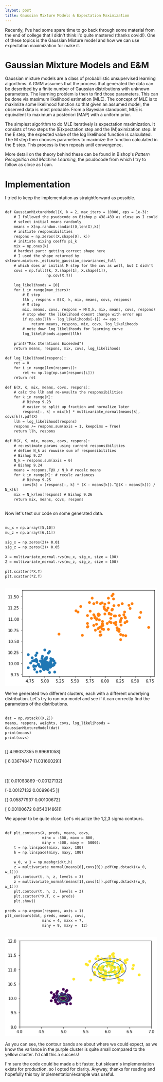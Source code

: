 ```yaml
---
layout: post
title: Gaussian Mixture Models & Expectation Maximization
---
```

Recently, I've had some spare time to go back through some material from the end of college that I didn't think I'd quite mastered (thanks covid!). One of these topics is the Gaussian Mixture model and how we can use expectation maximization for make it. 

Gaussian Mixture Models and E&M
===
Gaussian mixture models are a class of probabilistic unsupervised learning algorithms. A GMM assumes that the process that generated the data can be described by a finite number of Gaussian distributions with unknown parameters. The learning problem is then to find those parameters. This can be done via maximum likelihood estimation (MLE). The concept of MLE is to maximize some likelihood function so that given an assumed model, the observed data is most probable. From a Bayesian standpoint, MLE is equivalent to maximum a posteriori (MAP) with a uniform prior. 

The simplest algorithm to do MLE iteratively is expectation maximization. It consists of two steps the (E)xpectation step and the (M)aximization step. In the E step, the expected value of the log likelihood function is calculated. The M step then chooses parameters to maximize the function calculated in the E step. This process is then repeats until convergence. 

More detail on the theory behind these can be found in Bishop's *Pattern Recognition and Machine Learning*, the psudocode from which I try to follow as close as I can. 

Implementation
===
I tried to keep the implementation as straightforward as possible. 

<script src="https://cdn.jsdelivr.net/gh/google/code-prettify@master/loader/run_prettify.js"></script>
<pre class="prettyprint lang-py">
<code>
def GaussianMixtureModel(X, k = 2, max_iters = 10000, eps = 1e-3):
    # I followed the psudocode on Bishop p 438-439 as close as I could
    # select initial means randomly
    means = X[np.random.randint(0,len(X),k)] 
    # initiate responsibilities
    respons = np.zeros((X.shape[0], k))
    # initiate mixing coeffs pi_k
    mix = np.ones(k)
    # hardest part: getting correct shape here
    # I used the shape returned by sklearn.mixture._estimate_gaussian_covariances_full
    # which does an initial M step for the cov as well, but I didn't
    covs = np.full((k, X.shape[1], X.shape[1]),
                   np.cov(X.T))

    log_likelihoods = [0]
    for i in range(max_iters):  
        # E step
        llh , respons = E(X, k, mix, means, covs, respons)
        # M step
        mix, means, covs, respons = M(X,k, mix, means, covs, respons)
        # stop when the likelihood doesnt change with error eps
        if np.abs(llh - log_likelihoods[-1]) <= eps:
            return means, respons, mix, covs, log_likelihoods
        # note down log likelihoods for learning curve
        log_likelihoods.append(llh)

    print("Max Iterations Exceeded")
    return means, respons, mix, covs, log_likelihoods
    
def log_likelihood(respons):
    ret = 0
    for i in range(len(respons)):
        ret += np.log(np.sum(respons[i]))
    return ret

def E(X, K, mix, means, covs, respons):
    # calc the llh and re-evaulte the responsibilities
    for k in range(K):
        # Bishop 9.23
        # easier to split up fraction and normalize later
        respons[:, k] = mix[k] * multivariate_normal(means[k], covs[k]).pdf(X)
    llh = log_likelihood(respons)
    respons /= respons.sum(axis = 1, keepdims = True)
    return llh, respons

def M(X, K, mix, means, covs, respons):
    # re-estimate params using current responsibilities
    # define N_k as rowwise sum of responsibilities
    # Bishop 9.27
    N_k = respons.sum(axis = 0)
    # Bishop 9.24
    means = respons.T@X / N_k # recalc means
    for k in range(K): # recalc variances
        # Bishop 9.25
        covs[k] = (respons[:, k] * (X - means[k]).T@(X - means[k])) / N_k[k]
    mix = N_k/len(respons) # Bishop 9.26
    return mix, means, covs, respons
</code>
</pre>

Now let's test our code on some generated data.

<script src="https://cdn.jsdelivr.net/gh/google/code-prettify@master/loader/run_prettify.js"></script>
<pre class="prettyprint lang-py">
<code>
mu_x = np.array([5,10])
mu_z = np.array([6,11])

sig_x = np.zeros(2)+ 0.01
sig_z = np.zeros(2)+ 0.05

X = multivariate_normal.rvs(mu_x, sig_x, size = 100)
Z = multivariate_normal.rvs(mu_z, sig_z, size = 100)

plt.scatter(*X.T)
plt.scatter(*Z.T)
</code>
</pre>
<img src="../images/plot-dist.png" width = "500">

We've generated two different clusters, each with a different underlying distribution. Let's try to run our model and see if it can correctly find the parameters of the distributions. 
<script src="https://cdn.jsdelivr.net/gh/google/code-prettify@master/loader/run_prettify.js"></script>
<pre class="prettyprint lang-py">
<code>
dat = np.vstack((X,Z))
means, respons, weights, covs, log_likelihoods = GaussianMixtureModel(dat)
print(means)
print(covs)
</code>
</pre>

[[ 4.99037355  9.99691058]

[ 6.03674847 11.03166029]]


<br/><br/>
[[[ 0.01063869 -0.00127132]

[-0.00127132  0.0099645 ]]

[[ 0.05877937  0.00100672]

[ 0.00100672  0.05401486]]]

We appear to be quite close. Let's visualize the 1,2,3 sigma contours.
<script src="https://cdn.jsdelivr.net/gh/google/code-prettify@master/loader/run_prettify.js"></script>
<pre class="prettyprint lang-py">
<code>
def plt_contours(X, preds, means, covs,
                 minx = -500, maxx = 800,
                 miny = -500, maxy =  5000):
    t = np.linspace(minx, maxx, 100)
    h = np.linspace(miny, maxy, 100)

    w_0, w_1 = np.meshgrid(t,h)
    z = multivariate_normal(means[0],covs[0]).pdf(np.dstack((w_0, w_1)))
    plt.contour(t, h, z, levels = 3)
    z = multivariate_normal(means[1],covs[1]).pdf(np.dstack((w_0, w_1)))
    plt.contour(t, h, z, levels = 3)
    plt.scatter(*X.T, c = preds)
    plt.show()

preds = np.argmax(respons, axis = 1)
plt_contours(dat, preds, means, covs,
                 minx = 4, maxx = 7,
                 miny = 9, maxy =  12)
                 </code>
</pre>
<img src="../images/contours.png" width = "500">

As you can see, the contour bands are about where we could expect, as we know the variance in the purple cluster is quite small compared to the yellow cluster. I'd call this a success!

I'm sure the code could be made a bit faster, but sklearn's implementation exists for production, so I opted for clarity. Anyway, thanks for reading and hopefully this toy implementation/example was useful.